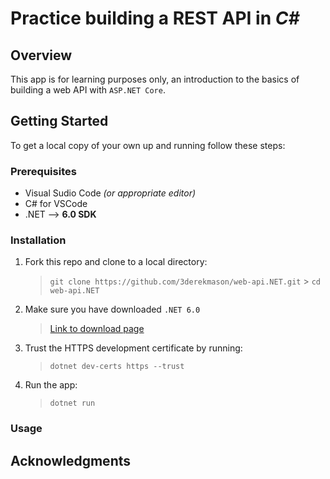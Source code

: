 # Practice building a REST API in _C#_

## Overview

This app is for learning purposes only, an introduction to the basics of building a web API with `ASP.NET Core`.

## Getting Started

To get a local copy of your own up and running follow these steps:

### Prerequisites

- Visual Sudio Code _(or appropriate editor)_
- C# for VSCode
- .NET --> **6.0 SDK**

### Installation

1. Fork this repo and clone to a local directory:

   > `git clone https://github.com/3derekmason/web-api.NET.git` > `cd web-api.NET`

2. Make sure you have downloaded `.NET 6.0`

   > [Link to download page](https://dotnet.microsoft.com/en-us/download)

3. Trust the HTTPS development certificate by running:

   > `dotnet dev-certs https --trust`

4. Run the app:
   > `dotnet run`

### Usage

## Acknowledgments
